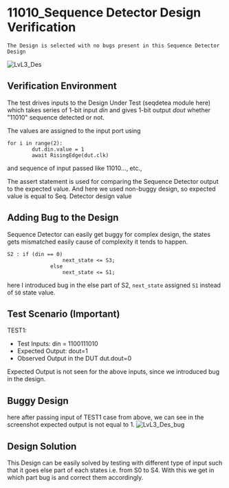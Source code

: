  # 11010_Sequence Detector  Design Verification
    The Design is selected with no bugs present in this Sequence Detector Design
   ![LvL3_Des](https://user-images.githubusercontent.com/110245741/181879931-b3f77454-9e9f-4734-b596-a0ff07ab14d6.PNG)


## Verification Environment

The test drives inputs to the Design Under Test (seqdetea module here) which takes series of 1-bit input *din* and gives 1-bit output *dout* whether "11010" sequence detected or not.

The values are assigned to the input port using 
```
for i in range(2):
        dut.din.value = 1
        await RisingEdge(dut.clk)
```
and sequence of input passed like 11010..., etc.,

The assert statement is used for comparing the Sequence Detector output to the expected value.
And here we used non-buggy design, so expected value is equal to Seq. Detector design value

## Adding Bug to the Design
Sequence Detector can easily get buggy for complex design, the states gets mismatched easily cause of complexity it tends to happen.
```
S2 : if (din == 0)
                  next_state <= S3;
              else 
                  next_state <= S1;
```
here I introduced bug in the else part of S2, ``next_state`` assigned ``S1`` instead of ``S0`` state value.

## Test Scenario **(Important)**
TEST1:
- Test Inputs: din = 1100111010
- Expected Output: dout=1
- Observed Output in the DUT dut.dout=0

Expected Output is not seen for the above inputs, since we introduced bug in the design.

## Buggy Design
here after passing input of TEST1 case from above, we can see in the screenshot expected output is not equal to 1. 
![LvL3_Des_bug](https://user-images.githubusercontent.com/110245741/181880816-a47a1fbf-49e9-4e20-87ef-5de28287c1a3.PNG)

## Design Solution 
This Design can be easily solved by testing with different type of input such that it goes else part of each states i.e. from S0 to S4. With this we get in which part bug is and correct them accordingly.
